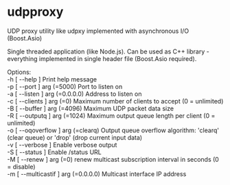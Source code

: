 # udpproxy
UDP proxy utility like udpxy implemented with asynchronous I/O (Boost.Asio)

Single threaded application (like Node.js). Can be used as C++ library - everything implemented in single header file (Boost.Asio required).

Options:  
  -h [ --help ]                       Print help message  
  -p [ --port ] arg (=5000)           Port to listen on  
  -a [ --listen ] arg (=0.0.0.0)      Address to listen on  
  -c [ --clients ] arg (=0)           Maximum number of clients to accept (0 = unlimited)  
  -B [ --buffer ] arg (=4096)         Maximum UDP packet data size  
  -R [ --outputq ] arg (=1024)        Maximum output queue length per client (0 = unlimited)  
  -o [ --oqoverflow ] arg (=clearq)   Output queue overflow algorithm: 'clearq' (clear queue) or 'drop' (drop current input data)  
  -v [ --verbose ]                    Enable verbose output  
  -S [ --status ]                     Enable /status URL  
  -M [ --renew ] arg (=0)             renew multicast subscription interval in seconds (0 = disable)  
  -m [ --multicastif ] arg (=0.0.0.0) Multicast interface IP address  
